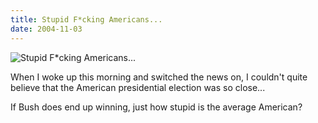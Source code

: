```yaml
---
title: Stupid F*cking Americans...
date: 2004-11-03
---
```


![Stupid F*cking Americans...](https://source.unsplash.com/di8ognBauG0/1600x900)

When I woke up this morning and switched the news on, I couldn't quite believe that the American presidential election was so close...

If Bush does end up winning, just how stupid is the average American?